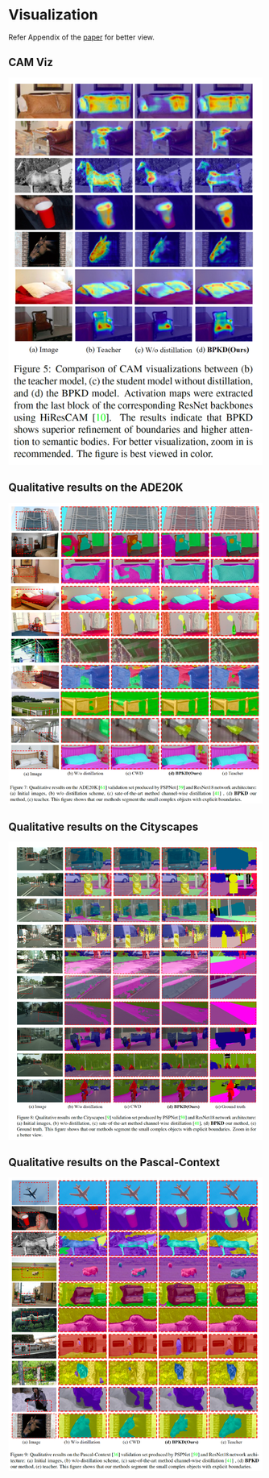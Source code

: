 # Visualization

Refer Appendix of the [paper](https://bpkd.vmv.re/resources/2306.08075v1.pdf) for better view.

## CAM Viz
![cam_viz](cam_img.png)

## Qualitative results on the ADE20K

![ade_viz](ade_viz.png)

## Qualitative results on the Cityscapes

![city_viz](city_viz.png) 

## Qualitative results on the Pascal-Context

![pascal_viz](pascal_viz.png)